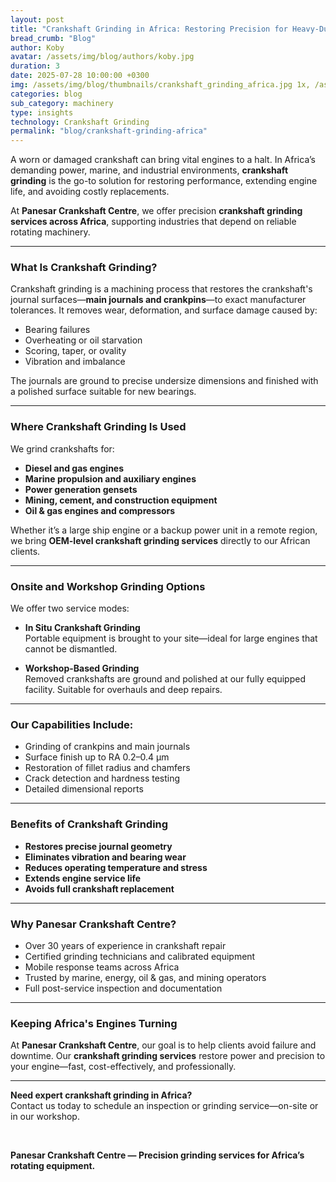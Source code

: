 ```yaml
---
layout: post
title: "Crankshaft Grinding in Africa: Restoring Precision for Heavy-Duty Engines"
bread_crumb: "Blog"
author: Koby
avatar: /assets/img/blog/authors/koby.jpg
duration: 3
date: 2025-07-28 10:00:00 +0300
img: /assets/img/blog/thumbnails/crankshaft_grinding_africa.jpg 1x, /assets/img/blog/thumbnails/280725o.jpg 2x
categories: blog
sub_category: machinery
type: insights
technology: Crankshaft Grinding
permalink: "blog/crankshaft-grinding-africa"
---
```


A worn or damaged crankshaft can bring vital engines to a halt. In Africa’s demanding power, marine, and industrial environments, **crankshaft grinding** is the go-to solution for restoring performance, extending engine life, and avoiding costly replacements.

At **Panesar Crankshaft Centre**, we offer precision **crankshaft grinding services across Africa**, supporting industries that depend on reliable rotating machinery.

---

### **What Is Crankshaft Grinding?**

Crankshaft grinding is a machining process that restores the crankshaft's journal surfaces—**main journals and crankpins**—to exact manufacturer tolerances. It removes wear, deformation, and surface damage caused by:

- Bearing failures  
- Overheating or oil starvation  
- Scoring, taper, or ovality  
- Vibration and imbalance  

The journals are ground to precise undersize dimensions and finished with a polished surface suitable for new bearings.

---

### **Where Crankshaft Grinding Is Used**

We grind crankshafts for:

- **Diesel and gas engines**  
- **Marine propulsion and auxiliary engines**  
- **Power generation gensets**  
- **Mining, cement, and construction equipment**  
- **Oil & gas engines and compressors**  

Whether it’s a large ship engine or a backup power unit in a remote region, we bring **OEM-level crankshaft grinding services** directly to our African clients.

---

### **Onsite and Workshop Grinding Options**

We offer two service modes:

- **In Situ Crankshaft Grinding**  
  Portable equipment is brought to your site—ideal for large engines that cannot be dismantled.  

- **Workshop-Based Grinding**  
  Removed crankshafts are ground and polished at our fully equipped facility. Suitable for overhauls and deep repairs.

---

### **Our Capabilities Include:**

- Grinding of crankpins and main journals  
- Surface finish up to RA 0.2–0.4 µm  
- Restoration of fillet radius and chamfers  
- Crack detection and hardness testing  
- Detailed dimensional reports  

---

### **Benefits of Crankshaft Grinding**

- **Restores precise journal geometry**  
- **Eliminates vibration and bearing wear**  
- **Reduces operating temperature and stress**  
- **Extends engine service life**  
- **Avoids full crankshaft replacement**  

---

### **Why Panesar Crankshaft Centre?**

- Over 30 years of experience in crankshaft repair  
- Certified grinding technicians and calibrated equipment  
- Mobile response teams across Africa  
- Trusted by marine, energy, oil & gas, and mining operators  
- Full post-service inspection and documentation  

---

### **Keeping Africa's Engines Turning**

At **Panesar Crankshaft Centre**, our goal is to help clients avoid failure and downtime. Our **crankshaft grinding services** restore power and precision to your engine—fast, cost-effectively, and professionally.

---

**Need expert crankshaft grinding in Africa?**  
Contact us today to schedule an inspection or grinding service—on-site or in our workshop.

<br>

**Panesar Crankshaft Centre — Precision grinding services for Africa’s rotating equipment.**

